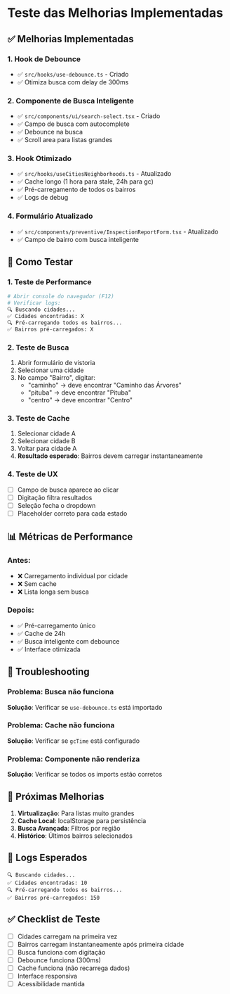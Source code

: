 # Teste das Melhorias Implementadas

## ✅ Melhorias Implementadas

### 1. **Hook de Debounce**
- ✅ `src/hooks/use-debounce.ts` - Criado
- ✅ Otimiza busca com delay de 300ms

### 2. **Componente de Busca Inteligente**
- ✅ `src/components/ui/search-select.tsx` - Criado
- ✅ Campo de busca com autocomplete
- ✅ Debounce na busca
- ✅ Scroll area para listas grandes

### 3. **Hook Otimizado**
- ✅ `src/hooks/useCitiesNeighborhoods.ts` - Atualizado
- ✅ Cache longo (1 hora para stale, 24h para gc)
- ✅ Pré-carregamento de todos os bairros
- ✅ Logs de debug

### 4. **Formulário Atualizado**
- ✅ `src/components/preventive/InspectionReportForm.tsx` - Atualizado
- ✅ Campo de bairro com busca inteligente

## 🧪 Como Testar

### 1. **Teste de Performance**
```bash
# Abrir console do navegador (F12)
# Verificar logs:
🔍 Buscando cidades...
✅ Cidades encontradas: X
🔍 Pré-carregando todos os bairros...
✅ Bairros pré-carregados: X
```

### 2. **Teste de Busca**
1. Abrir formulário de vistoria
2. Selecionar uma cidade
3. No campo "Bairro", digitar:
   - "caminho" → deve encontrar "Caminho das Árvores"
   - "pituba" → deve encontrar "Pituba"
   - "centro" → deve encontrar "Centro"

### 3. **Teste de Cache**
1. Selecionar cidade A
2. Selecionar cidade B
3. Voltar para cidade A
4. **Resultado esperado**: Bairros devem carregar instantaneamente

### 4. **Teste de UX**
- [ ] Campo de busca aparece ao clicar
- [ ] Digitação filtra resultados
- [ ] Seleção fecha o dropdown
- [ ] Placeholder correto para cada estado

## 📊 Métricas de Performance

### Antes:
- ❌ Carregamento individual por cidade
- ❌ Sem cache
- ❌ Lista longa sem busca

### Depois:
- ✅ Pré-carregamento único
- ✅ Cache de 24h
- ✅ Busca inteligente com debounce
- ✅ Interface otimizada

## 🔧 Troubleshooting

### Problema: Busca não funciona
**Solução**: Verificar se `use-debounce.ts` está importado

### Problema: Cache não funciona
**Solução**: Verificar se `gcTime` está configurado

### Problema: Componente não renderiza
**Solução**: Verificar se todos os imports estão corretos

## 🚀 Próximas Melhorias

1. **Virtualização**: Para listas muito grandes
2. **Cache Local**: localStorage para persistência
3. **Busca Avançada**: Filtros por região
4. **Histórico**: Últimos bairros selecionados

## 📝 Logs Esperados

```
🔍 Buscando cidades...
✅ Cidades encontradas: 10
🔍 Pré-carregando todos os bairros...
✅ Bairros pré-carregados: 150
```

## ✅ Checklist de Teste

- [ ] Cidades carregam na primeira vez
- [ ] Bairros carregam instantaneamente após primeira cidade
- [ ] Busca funciona com digitação
- [ ] Debounce funciona (300ms)
- [ ] Cache funciona (não recarrega dados)
- [ ] Interface responsiva
- [ ] Acessibilidade mantida 